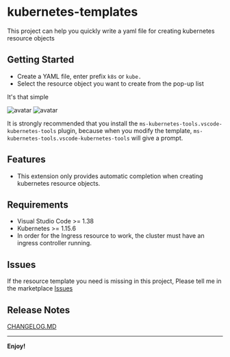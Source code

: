 # kubernetes-templates


This project can help you quickly write a yaml file for creating kubernetes resource objects


## Getting Started
- Create a YAML file, enter prefix `k8s` or `kube.`
- Select the resource object you want to create from the pop-up list

It's that simple

![avatar](https://raw.githubusercontent.com/lunuan/vscode-kubernetes-templates/master/static/demo.png)
![avatar](https://raw.githubusercontent.com/lunuan/vscode-kubernetes-templates/master/static/demo2.png)

It is strongly recommended that you install the `ms-kubernetes-tools.vscode-kubernetes-tools` plugin, because when you modify the template, `ms-kubernetes-tools.vscode-kubernetes-tools` will give a prompt.


## Features
- This extension only provides automatic completion when creating kubernetes resource objects.


## Requirements
- Visual Studio Code >= 1.38
- Kubernetes >= 1.15.6
- In order for the Ingress resource to work, the cluster must have an ingress controller running.

## Issues 
If the resource template you need is missing in this project, Please tell me in the marketplace
[Issues](https://marketplace.visualstudio.com/items?itemName=lunuan.kubernetes-templates&ssr=false#qna)

## Release Notes
[CHANGELOG.MD](https://raw.githubusercontent.com/lunuan/vscode-kubernetes-templates/master/CHANGELOG.md)

-----------------------------------------------------------------------------------------------------------

**Enjoy!**
